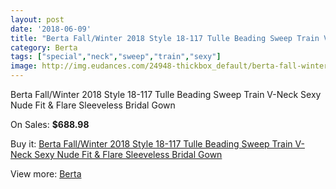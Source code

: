 ```yaml
---
layout: post
date: '2018-06-09'
title: "Berta Fall/Winter 2018 Style 18-117 Tulle Beading Sweep Train V-Neck Sexy Nude Fit & Flare Sleeveless Bridal Gown"
category: Berta
tags: ["special","neck","sweep","train","sexy"]
image: http://img.eudances.com/24948-thickbox_default/berta-fall-winter-2018-style-18-117-tulle-beading-sweep-train-v-neck-sexy-nude-fit-flare-sleeveless-bridal-gown.jpg
---
```

Berta Fall/Winter 2018 Style 18-117 Tulle Beading Sweep Train V-Neck Sexy Nude Fit & Flare Sleeveless Bridal Gown

On Sales: **$688.98**
<a href="https://www.eudances.com/en/berta/8272-berta-fall-winter-2018-style-18-117-tulle-beading-sweep-train-v-neck-sexy-nude-fit-flare-sleeveless-bridal-gown.html"><amp-img layout="responsive" width="600" height="600" src="//img.eudances.com/24948-thickbox_default/berta-fall-winter-2018-style-18-117-tulle-beading-sweep-train-v-neck-sexy-nude-fit-flare-sleeveless-bridal-gown.jpg" alt="Berta Fall/Winter 2018 Style 18-117 Tulle Beading Sweep Train V-Neck Sexy Nude Fit & Flare Sleeveless Bridal Gown 0" /></a>
<a href="https://www.eudances.com/en/berta/8272-berta-fall-winter-2018-style-18-117-tulle-beading-sweep-train-v-neck-sexy-nude-fit-flare-sleeveless-bridal-gown.html"><amp-img layout="responsive" width="600" height="600" src="//img.eudances.com/24953-thickbox_default/berta-fall-winter-2018-style-18-117-tulle-beading-sweep-train-v-neck-sexy-nude-fit-flare-sleeveless-bridal-gown.jpg" alt="Berta Fall/Winter 2018 Style 18-117 Tulle Beading Sweep Train V-Neck Sexy Nude Fit & Flare Sleeveless Bridal Gown 1" /></a>
<a href="https://www.eudances.com/en/berta/8272-berta-fall-winter-2018-style-18-117-tulle-beading-sweep-train-v-neck-sexy-nude-fit-flare-sleeveless-bridal-gown.html"><amp-img layout="responsive" width="600" height="600" src="//img.eudances.com/24952-thickbox_default/berta-fall-winter-2018-style-18-117-tulle-beading-sweep-train-v-neck-sexy-nude-fit-flare-sleeveless-bridal-gown.jpg" alt="Berta Fall/Winter 2018 Style 18-117 Tulle Beading Sweep Train V-Neck Sexy Nude Fit & Flare Sleeveless Bridal Gown 2" /></a>
<a href="https://www.eudances.com/en/berta/8272-berta-fall-winter-2018-style-18-117-tulle-beading-sweep-train-v-neck-sexy-nude-fit-flare-sleeveless-bridal-gown.html"><amp-img layout="responsive" width="600" height="600" src="//img.eudances.com/24951-thickbox_default/berta-fall-winter-2018-style-18-117-tulle-beading-sweep-train-v-neck-sexy-nude-fit-flare-sleeveless-bridal-gown.jpg" alt="Berta Fall/Winter 2018 Style 18-117 Tulle Beading Sweep Train V-Neck Sexy Nude Fit & Flare Sleeveless Bridal Gown 3" /></a>
<a href="https://www.eudances.com/en/berta/8272-berta-fall-winter-2018-style-18-117-tulle-beading-sweep-train-v-neck-sexy-nude-fit-flare-sleeveless-bridal-gown.html"><amp-img layout="responsive" width="600" height="600" src="//img.eudances.com/24950-thickbox_default/berta-fall-winter-2018-style-18-117-tulle-beading-sweep-train-v-neck-sexy-nude-fit-flare-sleeveless-bridal-gown.jpg" alt="Berta Fall/Winter 2018 Style 18-117 Tulle Beading Sweep Train V-Neck Sexy Nude Fit & Flare Sleeveless Bridal Gown 4" /></a>
<a href="https://www.eudances.com/en/berta/8272-berta-fall-winter-2018-style-18-117-tulle-beading-sweep-train-v-neck-sexy-nude-fit-flare-sleeveless-bridal-gown.html"><amp-img layout="responsive" width="600" height="600" src="//img.eudances.com/24949-thickbox_default/berta-fall-winter-2018-style-18-117-tulle-beading-sweep-train-v-neck-sexy-nude-fit-flare-sleeveless-bridal-gown.jpg" alt="Berta Fall/Winter 2018 Style 18-117 Tulle Beading Sweep Train V-Neck Sexy Nude Fit & Flare Sleeveless Bridal Gown 5" /></a>

Buy it: [Berta Fall/Winter 2018 Style 18-117 Tulle Beading Sweep Train V-Neck Sexy Nude Fit & Flare Sleeveless Bridal Gown](https://www.eudances.com/en/berta/8272-berta-fall-winter-2018-style-18-117-tulle-beading-sweep-train-v-neck-sexy-nude-fit-flare-sleeveless-bridal-gown.html "Berta Fall/Winter 2018 Style 18-117 Tulle Beading Sweep Train V-Neck Sexy Nude Fit & Flare Sleeveless Bridal Gown")

View more: [Berta](https://www.eudances.com/en/110-berta "Berta")
